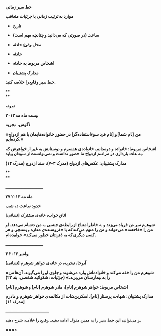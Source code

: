 **خط سیر زمانی**

**موارد به ترتیب زمانی با جزئیات متعاقب**

* **تاریخ**

* **ساعت \(در صورتی که می‌دانید و چنانچه مهم است\)**

* **محل وقوع حادثه**

* **حادثه**

* **اشخاص مربوط به حادثه**

* **مدارک پشتیبان**

**خط سیر وقایع را خلاصه کنید.**

**  
**

**نمونه**

**بیست ماه مه ۲۰۱۳**

**لاگوس، نیجریه**

**«من \[نام شما\] و \[نام فرد سوء‌استفاده‌گر\] در حضور خانواده‌‌هایمان با هم ازدواج کرده‌ایم.»**

**اشخاص مربوط: خانواده‌ و دوستانم، خانواده‌ی همسرم و دوستانش به غیر از خواهرش که به علت بارداری در مراسم ازدواج ما حضور نداشت و نمی‌توانست از سودان بیاید.**

**مدارک پشتیبان: عکس‌های ازدواج \(مدرک ۳-۷\)، سند ازدواج \(مدرک ۱۴\)**

**  
**

**ــــــــــــــــــــــــــــــ**

**۲۷ ماه مه ۲۰۱۳**

**حدود ساعت ده شب**

**اتاق خواب، خانه‌ی مشترک \[نشانی\]**

**شوهرم سر من فریاد می‌زند و به خاطر امتناع از رابطه‌ی جنسی به من دشنام می‌دهد. او من را «فاحشه» می‌خواند و من را متهم می‌کند که با «فروشنده‌ی مغازه‌ و پستچی و هر کسی دیگری که به ذهن‌تان خطور می‌کند» خوابیده‌ام.**

**ــــــــــــــــــــــــــــــ**

**۳ نوامبر ۲۰۱۳**

**آبوجا، نیجریه، در خانه‌ی خواهر شوهرم \[نشانی\]**

**«شوهرم من را خفه می‌کند و خانواده‌اش وارد می‌شوند و جلوی او را می‌گیرند. آن‌ها من را به بیمارستان می‌برند.» \(جزئیات: شکوائیه شخصی، بند ۲۲\)**

**اشخاص مربوط: خواهر شوهرم \[نام\]، مادر شوهرم \[نام\] و شوهرم \[نام\]**

**مدارک پشتیبان: شهادت پرستار \[نام\]، اسکرین‌شات از مکالمه‌ی خواهر شوهرم و مادرم \[مدرک ۱۱\]**

**ـــــــــــــــــــــــــــــــــــ**

**و می‌توانید این خط سیر را به همین منوال ادامه دهید. وقایع را خلاصه شرح دهید.**

**××××**

  


